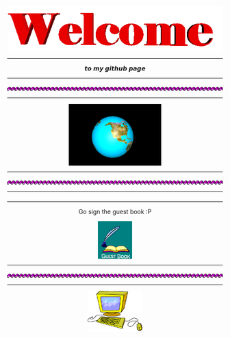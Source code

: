 <div align="center">
<img src="https://raw.githubusercontent.com/lurto/lurto/main/src/welcome1.gif" alt="Welcome" align="center">
</div>

<hr>

<div align="center">
𝙩𝙤 𝙢𝙮 𝙜𝙞𝙩𝙝𝙪𝙗 𝙥𝙖𝙜𝙚
</div>

<hr>

<div align="center">
<img src="https://github.com/lurto/lurto/blob/main/src/purple_spiral.gif?raw=true" alt="Visit homepage" align="center">
</div>
 
<hr>

<div align="center">
<img src="https://raw.githubusercontent.com/lurto/lurto/main/src/earth.gif" alt="Earth" align="center">
</div>

<hr>

<div align="center">
<img src="https://github.com/lurto/lurto/blob/main/src/purple_spiral.gif?raw=true" alt="Visit homepage" align="center">
</div>

<hr>

<h3 align="center">
<a href="https://www.linkedin.com/in/luc-eissengarthen-b033a11b9/" 𝙘𝙝𝙚𝙘𝙠 𝙤𝙪𝙩 𝙢𝙮 𝙡𝙞𝙣𝙠𝙚𝙙𝙞𝙣
<img src="https://github.com/lurto/lurto/blob/main/src/file.gif?raw=true" alt="file saving" align="center">
</a>
</h3>

<hr>

<div align="center">
<p>Go sign the guest book :P</p>
<a href="https://github.com/lurto/lurto/issues/1"><img src="https://github.com/lurto/lurto/blob/main/src/Guestbook.gif?raw=true" alt="Guest book" align="center"></a>
</div>

<hr>

<div align="center">
<img src="https://github.com/lurto/lurto/blob/main/src/purple_spiral.gif?raw=true" alt="Visit homepage" align="center">
</div>


<hr>

<div align="center">
<img src="https://github.com/lurto/lurto/blob/main/src/computer1.gif?raw=true" alt="computer" align="center" width="128">
</div>
